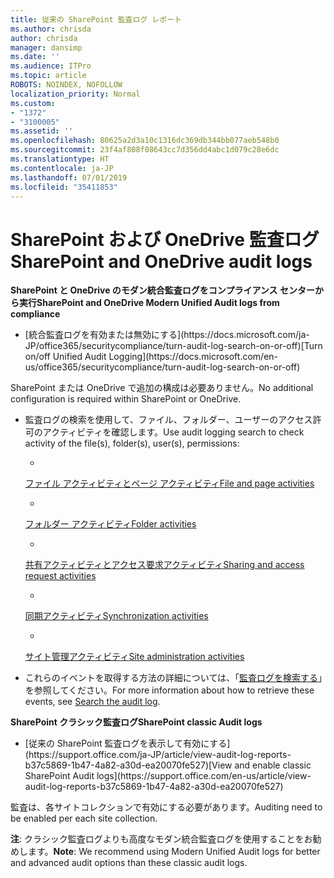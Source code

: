 ```yaml
---
title: 従来の SharePoint 監査ログ レポート
ms.author: chrisda
author: chrisda
manager: dansimp
ms.date: ''
ms.audience: ITPro
ms.topic: article
ROBOTS: NOINDEX, NOFOLLOW
localization_priority: Normal
ms.custom:
- "1372"
- "3100005"
ms.assetid: ''
ms.openlocfilehash: 80625a2d3a10c1316dc369db344bb077aeb548b0
ms.sourcegitcommit: 23f4af808f08643cc7d356dd4abc1d079c28e6dc
ms.translationtype: HT
ms.contentlocale: ja-JP
ms.lasthandoff: 07/01/2019
ms.locfileid: "35411853"
---
```

# <a name="sharepoint-and-onedrive-audit-logs"></a><span data-ttu-id="a9802-102">SharePoint および OneDrive 監査ログ</span><span class="sxs-lookup"><span data-stu-id="a9802-102">SharePoint and OneDrive audit logs</span></span>

<span data-ttu-id="a9802-103">**SharePoint と OneDrive のモダン統合監査ログをコンプライアンス センターから実行**</span><span class="sxs-lookup"><span data-stu-id="a9802-103">**SharePoint and OneDrive Modern Unified Audit logs from compliance**</span></span>

- <span data-ttu-id="a9802-104">
  [統合監査ログを有効または無効にする](https://docs.microsoft.com/ja-JP/office365/securitycompliance/turn-audit-log-search-on-or-off)</span><span class="sxs-lookup"><span data-stu-id="a9802-104">[Turn on/off Unified Audit Logging](https://docs.microsoft.com/en-us/office365/securitycompliance/turn-audit-log-search-on-or-off)</span></span> 

<span data-ttu-id="a9802-105">SharePoint または OneDrive で追加の構成は必要ありません。</span><span class="sxs-lookup"><span data-stu-id="a9802-105">No additional configuration is required within SharePoint or OneDrive.</span></span>

- <span data-ttu-id="a9802-106">監査ログの検索を使用して、ファイル、フォルダー、ユーザーのアクセス許可のアクティビティを確認します。</span><span class="sxs-lookup"><span data-stu-id="a9802-106">Use audit logging search to check activity of the file(s), folder(s), user(s), permissions:</span></span>

    - <span data-ttu-id="a9802-107">
  [ファイル アクティビティとページ アクティビティ](https://docs.microsoft.com/ja-JP/office365/securitycompliance/search-the-audit-log-in-security-and-compliance)</span><span class="sxs-lookup"><span data-stu-id="a9802-107">[File and page activities](https://docs.microsoft.com/en-us/office365/securitycompliance/search-the-audit-log-in-security-and-compliance)</span></span>
    - <span data-ttu-id="a9802-108">
  [フォルダー アクティビティ](https://docs.microsoft.com/ja-JP/office365/securitycompliance/search-the-audit-log-in-security-and-compliance#folder-activities)</span><span class="sxs-lookup"><span data-stu-id="a9802-108">[Folder activities](https://docs.microsoft.com/en-us/office365/securitycompliance/search-the-audit-log-in-security-and-compliance#folder-activities)</span></span>
    - <span data-ttu-id="a9802-109">
  [共有アクティビティとアクセス要求アクティビティ](https://docs.microsoft.com/ja-JP/office365/securitycompliance/search-the-audit-log-in-security-and-compliance#sharing-and-access-request-activities)</span><span class="sxs-lookup"><span data-stu-id="a9802-109">[Sharing and access request activities](https://docs.microsoft.com/en-us/office365/securitycompliance/search-the-audit-log-in-security-and-compliance#sharing-and-access-request-activities)</span></span>
    - <span data-ttu-id="a9802-110">
  [同期アクティビティ](https://docs.microsoft.com/ja-JP/office365/securitycompliance/search-the-audit-log-in-security-and-compliance#synchronization-activities)</span><span class="sxs-lookup"><span data-stu-id="a9802-110">[Synchronization activities](https://docs.microsoft.com/en-us/office365/securitycompliance/search-the-audit-log-in-security-and-compliance#synchronization-activities)</span></span>
    - <span data-ttu-id="a9802-111">
  [サイト管理アクティビティ](https://docs.microsoft.com/ja-JP/office365/securitycompliance/search-the-audit-log-in-security-and-compliance#site-administration-activities)</span><span class="sxs-lookup"><span data-stu-id="a9802-111">[Site administration activities](https://docs.microsoft.com/en-us/office365/securitycompliance/search-the-audit-log-in-security-and-compliance#site-administration-activities)</span></span>
- <span data-ttu-id="a9802-112">これらのイベントを取得する方法の詳細については、「[監査ログを検索する](https://docs.microsoft.com/office365/securitycompliance/search-the-audit-log-in-security-and-compliance#search-the-audit-log)」を参照してください。</span><span class="sxs-lookup"><span data-stu-id="a9802-112">For more information about how to retrieve these events, see [Search the audit log](https://docs.microsoft.com/office365/securitycompliance/search-the-audit-log-in-security-and-compliance#search-the-audit-log).</span></span>

<span data-ttu-id="a9802-113">**SharePoint クラシック監査ログ**</span><span class="sxs-lookup"><span data-stu-id="a9802-113">**SharePoint classic Audit logs**</span></span>

- <span data-ttu-id="a9802-114">
  [従来の SharePoint 監査ログを表示して有効にする](https://support.office.com/ja-JP/article/view-audit-log-reports-b37c5869-1b47-4a82-a30d-ea20070fe527)</span><span class="sxs-lookup"><span data-stu-id="a9802-114">[View and enable classic SharePoint Audit logs](https://support.office.com/en-us/article/view-audit-log-reports-b37c5869-1b47-4a82-a30d-ea20070fe527)</span></span>

<span data-ttu-id="a9802-115">監査は、各サイトコレクションで有効にする必要があります。</span><span class="sxs-lookup"><span data-stu-id="a9802-115">Auditing need to be enabled per each site collection.</span></span> 

<span data-ttu-id="a9802-116">**注**: クラシック監査ログよりも高度なモダン統合監査ログを使用することをお勧めします。</span><span class="sxs-lookup"><span data-stu-id="a9802-116">**Note**: We recommend using Modern Unified Audit logs for better and advanced audit options than these classic audit logs.</span></span>

